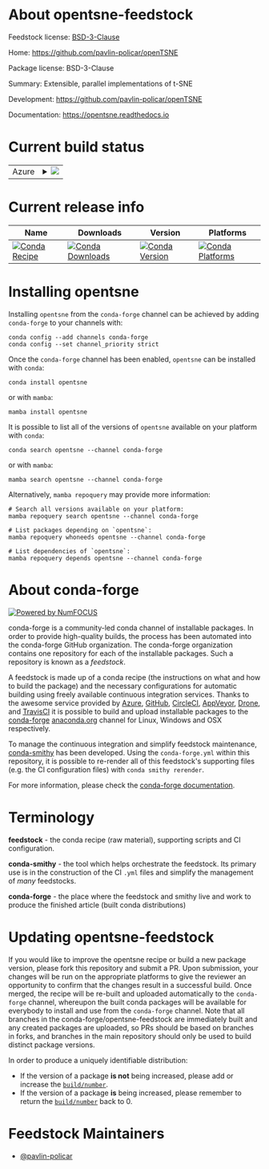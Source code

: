 About opentsne-feedstock
========================

Feedstock license: [BSD-3-Clause](https://github.com/conda-forge/opentsne-feedstock/blob/main/LICENSE.txt)

Home: https://github.com/pavlin-policar/openTSNE

Package license: BSD-3-Clause

Summary: Extensible, parallel implementations of t-SNE

Development: https://github.com/pavlin-policar/openTSNE

Documentation: https://opentsne.readthedocs.io

Current build status
====================


<table>
    
  <tr>
    <td>Azure</td>
    <td>
      <details>
        <summary>
          <a href="https://dev.azure.com/conda-forge/feedstock-builds/_build/latest?definitionId=2339&branchName=main">
            <img src="https://dev.azure.com/conda-forge/feedstock-builds/_apis/build/status/opentsne-feedstock?branchName=main">
          </a>
        </summary>
        <table>
          <thead><tr><th>Variant</th><th>Status</th></tr></thead>
          <tbody><tr>
              <td>linux_64_python3.10.____cpython</td>
              <td>
                <a href="https://dev.azure.com/conda-forge/feedstock-builds/_build/latest?definitionId=2339&branchName=main">
                  <img src="https://dev.azure.com/conda-forge/feedstock-builds/_apis/build/status/opentsne-feedstock?branchName=main&jobName=linux&configuration=linux%20linux_64_python3.10.____cpython" alt="variant">
                </a>
              </td>
            </tr><tr>
              <td>linux_64_python3.11.____cpython</td>
              <td>
                <a href="https://dev.azure.com/conda-forge/feedstock-builds/_build/latest?definitionId=2339&branchName=main">
                  <img src="https://dev.azure.com/conda-forge/feedstock-builds/_apis/build/status/opentsne-feedstock?branchName=main&jobName=linux&configuration=linux%20linux_64_python3.11.____cpython" alt="variant">
                </a>
              </td>
            </tr><tr>
              <td>linux_64_python3.12.____cpython</td>
              <td>
                <a href="https://dev.azure.com/conda-forge/feedstock-builds/_build/latest?definitionId=2339&branchName=main">
                  <img src="https://dev.azure.com/conda-forge/feedstock-builds/_apis/build/status/opentsne-feedstock?branchName=main&jobName=linux&configuration=linux%20linux_64_python3.12.____cpython" alt="variant">
                </a>
              </td>
            </tr><tr>
              <td>linux_64_python3.13.____cp313</td>
              <td>
                <a href="https://dev.azure.com/conda-forge/feedstock-builds/_build/latest?definitionId=2339&branchName=main">
                  <img src="https://dev.azure.com/conda-forge/feedstock-builds/_apis/build/status/opentsne-feedstock?branchName=main&jobName=linux&configuration=linux%20linux_64_python3.13.____cp313" alt="variant">
                </a>
              </td>
            </tr><tr>
              <td>linux_64_python3.14.____cp314</td>
              <td>
                <a href="https://dev.azure.com/conda-forge/feedstock-builds/_build/latest?definitionId=2339&branchName=main">
                  <img src="https://dev.azure.com/conda-forge/feedstock-builds/_apis/build/status/opentsne-feedstock?branchName=main&jobName=linux&configuration=linux%20linux_64_python3.14.____cp314" alt="variant">
                </a>
              </td>
            </tr><tr>
              <td>linux_aarch64_python3.10.____cpython</td>
              <td>
                <a href="https://dev.azure.com/conda-forge/feedstock-builds/_build/latest?definitionId=2339&branchName=main">
                  <img src="https://dev.azure.com/conda-forge/feedstock-builds/_apis/build/status/opentsne-feedstock?branchName=main&jobName=linux&configuration=linux%20linux_aarch64_python3.10.____cpython" alt="variant">
                </a>
              </td>
            </tr><tr>
              <td>linux_aarch64_python3.11.____cpython</td>
              <td>
                <a href="https://dev.azure.com/conda-forge/feedstock-builds/_build/latest?definitionId=2339&branchName=main">
                  <img src="https://dev.azure.com/conda-forge/feedstock-builds/_apis/build/status/opentsne-feedstock?branchName=main&jobName=linux&configuration=linux%20linux_aarch64_python3.11.____cpython" alt="variant">
                </a>
              </td>
            </tr><tr>
              <td>linux_aarch64_python3.12.____cpython</td>
              <td>
                <a href="https://dev.azure.com/conda-forge/feedstock-builds/_build/latest?definitionId=2339&branchName=main">
                  <img src="https://dev.azure.com/conda-forge/feedstock-builds/_apis/build/status/opentsne-feedstock?branchName=main&jobName=linux&configuration=linux%20linux_aarch64_python3.12.____cpython" alt="variant">
                </a>
              </td>
            </tr><tr>
              <td>linux_aarch64_python3.13.____cp313</td>
              <td>
                <a href="https://dev.azure.com/conda-forge/feedstock-builds/_build/latest?definitionId=2339&branchName=main">
                  <img src="https://dev.azure.com/conda-forge/feedstock-builds/_apis/build/status/opentsne-feedstock?branchName=main&jobName=linux&configuration=linux%20linux_aarch64_python3.13.____cp313" alt="variant">
                </a>
              </td>
            </tr><tr>
              <td>linux_aarch64_python3.14.____cp314</td>
              <td>
                <a href="https://dev.azure.com/conda-forge/feedstock-builds/_build/latest?definitionId=2339&branchName=main">
                  <img src="https://dev.azure.com/conda-forge/feedstock-builds/_apis/build/status/opentsne-feedstock?branchName=main&jobName=linux&configuration=linux%20linux_aarch64_python3.14.____cp314" alt="variant">
                </a>
              </td>
            </tr><tr>
              <td>linux_ppc64le_python3.10.____cpython</td>
              <td>
                <a href="https://dev.azure.com/conda-forge/feedstock-builds/_build/latest?definitionId=2339&branchName=main">
                  <img src="https://dev.azure.com/conda-forge/feedstock-builds/_apis/build/status/opentsne-feedstock?branchName=main&jobName=linux&configuration=linux%20linux_ppc64le_python3.10.____cpython" alt="variant">
                </a>
              </td>
            </tr><tr>
              <td>linux_ppc64le_python3.11.____cpython</td>
              <td>
                <a href="https://dev.azure.com/conda-forge/feedstock-builds/_build/latest?definitionId=2339&branchName=main">
                  <img src="https://dev.azure.com/conda-forge/feedstock-builds/_apis/build/status/opentsne-feedstock?branchName=main&jobName=linux&configuration=linux%20linux_ppc64le_python3.11.____cpython" alt="variant">
                </a>
              </td>
            </tr><tr>
              <td>linux_ppc64le_python3.12.____cpython</td>
              <td>
                <a href="https://dev.azure.com/conda-forge/feedstock-builds/_build/latest?definitionId=2339&branchName=main">
                  <img src="https://dev.azure.com/conda-forge/feedstock-builds/_apis/build/status/opentsne-feedstock?branchName=main&jobName=linux&configuration=linux%20linux_ppc64le_python3.12.____cpython" alt="variant">
                </a>
              </td>
            </tr><tr>
              <td>linux_ppc64le_python3.13.____cp313</td>
              <td>
                <a href="https://dev.azure.com/conda-forge/feedstock-builds/_build/latest?definitionId=2339&branchName=main">
                  <img src="https://dev.azure.com/conda-forge/feedstock-builds/_apis/build/status/opentsne-feedstock?branchName=main&jobName=linux&configuration=linux%20linux_ppc64le_python3.13.____cp313" alt="variant">
                </a>
              </td>
            </tr><tr>
              <td>linux_ppc64le_python3.14.____cp314</td>
              <td>
                <a href="https://dev.azure.com/conda-forge/feedstock-builds/_build/latest?definitionId=2339&branchName=main">
                  <img src="https://dev.azure.com/conda-forge/feedstock-builds/_apis/build/status/opentsne-feedstock?branchName=main&jobName=linux&configuration=linux%20linux_ppc64le_python3.14.____cp314" alt="variant">
                </a>
              </td>
            </tr><tr>
              <td>osx_64_python3.10.____cpython</td>
              <td>
                <a href="https://dev.azure.com/conda-forge/feedstock-builds/_build/latest?definitionId=2339&branchName=main">
                  <img src="https://dev.azure.com/conda-forge/feedstock-builds/_apis/build/status/opentsne-feedstock?branchName=main&jobName=osx&configuration=osx%20osx_64_python3.10.____cpython" alt="variant">
                </a>
              </td>
            </tr><tr>
              <td>osx_64_python3.11.____cpython</td>
              <td>
                <a href="https://dev.azure.com/conda-forge/feedstock-builds/_build/latest?definitionId=2339&branchName=main">
                  <img src="https://dev.azure.com/conda-forge/feedstock-builds/_apis/build/status/opentsne-feedstock?branchName=main&jobName=osx&configuration=osx%20osx_64_python3.11.____cpython" alt="variant">
                </a>
              </td>
            </tr><tr>
              <td>osx_64_python3.12.____cpython</td>
              <td>
                <a href="https://dev.azure.com/conda-forge/feedstock-builds/_build/latest?definitionId=2339&branchName=main">
                  <img src="https://dev.azure.com/conda-forge/feedstock-builds/_apis/build/status/opentsne-feedstock?branchName=main&jobName=osx&configuration=osx%20osx_64_python3.12.____cpython" alt="variant">
                </a>
              </td>
            </tr><tr>
              <td>osx_64_python3.13.____cp313</td>
              <td>
                <a href="https://dev.azure.com/conda-forge/feedstock-builds/_build/latest?definitionId=2339&branchName=main">
                  <img src="https://dev.azure.com/conda-forge/feedstock-builds/_apis/build/status/opentsne-feedstock?branchName=main&jobName=osx&configuration=osx%20osx_64_python3.13.____cp313" alt="variant">
                </a>
              </td>
            </tr><tr>
              <td>osx_64_python3.14.____cp314</td>
              <td>
                <a href="https://dev.azure.com/conda-forge/feedstock-builds/_build/latest?definitionId=2339&branchName=main">
                  <img src="https://dev.azure.com/conda-forge/feedstock-builds/_apis/build/status/opentsne-feedstock?branchName=main&jobName=osx&configuration=osx%20osx_64_python3.14.____cp314" alt="variant">
                </a>
              </td>
            </tr><tr>
              <td>osx_arm64_python3.10.____cpython</td>
              <td>
                <a href="https://dev.azure.com/conda-forge/feedstock-builds/_build/latest?definitionId=2339&branchName=main">
                  <img src="https://dev.azure.com/conda-forge/feedstock-builds/_apis/build/status/opentsne-feedstock?branchName=main&jobName=osx&configuration=osx%20osx_arm64_python3.10.____cpython" alt="variant">
                </a>
              </td>
            </tr><tr>
              <td>osx_arm64_python3.11.____cpython</td>
              <td>
                <a href="https://dev.azure.com/conda-forge/feedstock-builds/_build/latest?definitionId=2339&branchName=main">
                  <img src="https://dev.azure.com/conda-forge/feedstock-builds/_apis/build/status/opentsne-feedstock?branchName=main&jobName=osx&configuration=osx%20osx_arm64_python3.11.____cpython" alt="variant">
                </a>
              </td>
            </tr><tr>
              <td>osx_arm64_python3.12.____cpython</td>
              <td>
                <a href="https://dev.azure.com/conda-forge/feedstock-builds/_build/latest?definitionId=2339&branchName=main">
                  <img src="https://dev.azure.com/conda-forge/feedstock-builds/_apis/build/status/opentsne-feedstock?branchName=main&jobName=osx&configuration=osx%20osx_arm64_python3.12.____cpython" alt="variant">
                </a>
              </td>
            </tr><tr>
              <td>osx_arm64_python3.13.____cp313</td>
              <td>
                <a href="https://dev.azure.com/conda-forge/feedstock-builds/_build/latest?definitionId=2339&branchName=main">
                  <img src="https://dev.azure.com/conda-forge/feedstock-builds/_apis/build/status/opentsne-feedstock?branchName=main&jobName=osx&configuration=osx%20osx_arm64_python3.13.____cp313" alt="variant">
                </a>
              </td>
            </tr><tr>
              <td>osx_arm64_python3.14.____cp314</td>
              <td>
                <a href="https://dev.azure.com/conda-forge/feedstock-builds/_build/latest?definitionId=2339&branchName=main">
                  <img src="https://dev.azure.com/conda-forge/feedstock-builds/_apis/build/status/opentsne-feedstock?branchName=main&jobName=osx&configuration=osx%20osx_arm64_python3.14.____cp314" alt="variant">
                </a>
              </td>
            </tr><tr>
              <td>win_64_python3.10.____cpython</td>
              <td>
                <a href="https://dev.azure.com/conda-forge/feedstock-builds/_build/latest?definitionId=2339&branchName=main">
                  <img src="https://dev.azure.com/conda-forge/feedstock-builds/_apis/build/status/opentsne-feedstock?branchName=main&jobName=win&configuration=win%20win_64_python3.10.____cpython" alt="variant">
                </a>
              </td>
            </tr><tr>
              <td>win_64_python3.11.____cpython</td>
              <td>
                <a href="https://dev.azure.com/conda-forge/feedstock-builds/_build/latest?definitionId=2339&branchName=main">
                  <img src="https://dev.azure.com/conda-forge/feedstock-builds/_apis/build/status/opentsne-feedstock?branchName=main&jobName=win&configuration=win%20win_64_python3.11.____cpython" alt="variant">
                </a>
              </td>
            </tr><tr>
              <td>win_64_python3.12.____cpython</td>
              <td>
                <a href="https://dev.azure.com/conda-forge/feedstock-builds/_build/latest?definitionId=2339&branchName=main">
                  <img src="https://dev.azure.com/conda-forge/feedstock-builds/_apis/build/status/opentsne-feedstock?branchName=main&jobName=win&configuration=win%20win_64_python3.12.____cpython" alt="variant">
                </a>
              </td>
            </tr><tr>
              <td>win_64_python3.13.____cp313</td>
              <td>
                <a href="https://dev.azure.com/conda-forge/feedstock-builds/_build/latest?definitionId=2339&branchName=main">
                  <img src="https://dev.azure.com/conda-forge/feedstock-builds/_apis/build/status/opentsne-feedstock?branchName=main&jobName=win&configuration=win%20win_64_python3.13.____cp313" alt="variant">
                </a>
              </td>
            </tr><tr>
              <td>win_64_python3.14.____cp314</td>
              <td>
                <a href="https://dev.azure.com/conda-forge/feedstock-builds/_build/latest?definitionId=2339&branchName=main">
                  <img src="https://dev.azure.com/conda-forge/feedstock-builds/_apis/build/status/opentsne-feedstock?branchName=main&jobName=win&configuration=win%20win_64_python3.14.____cp314" alt="variant">
                </a>
              </td>
            </tr>
          </tbody>
        </table>
      </details>
    </td>
  </tr>
</table>

Current release info
====================

| Name | Downloads | Version | Platforms |
| --- | --- | --- | --- |
| [![Conda Recipe](https://img.shields.io/badge/recipe-opentsne-green.svg)](https://anaconda.org/conda-forge/opentsne) | [![Conda Downloads](https://img.shields.io/conda/dn/conda-forge/opentsne.svg)](https://anaconda.org/conda-forge/opentsne) | [![Conda Version](https://img.shields.io/conda/vn/conda-forge/opentsne.svg)](https://anaconda.org/conda-forge/opentsne) | [![Conda Platforms](https://img.shields.io/conda/pn/conda-forge/opentsne.svg)](https://anaconda.org/conda-forge/opentsne) |

Installing opentsne
===================

Installing `opentsne` from the `conda-forge` channel can be achieved by adding `conda-forge` to your channels with:

```
conda config --add channels conda-forge
conda config --set channel_priority strict
```

Once the `conda-forge` channel has been enabled, `opentsne` can be installed with `conda`:

```
conda install opentsne
```

or with `mamba`:

```
mamba install opentsne
```

It is possible to list all of the versions of `opentsne` available on your platform with `conda`:

```
conda search opentsne --channel conda-forge
```

or with `mamba`:

```
mamba search opentsne --channel conda-forge
```

Alternatively, `mamba repoquery` may provide more information:

```
# Search all versions available on your platform:
mamba repoquery search opentsne --channel conda-forge

# List packages depending on `opentsne`:
mamba repoquery whoneeds opentsne --channel conda-forge

# List dependencies of `opentsne`:
mamba repoquery depends opentsne --channel conda-forge
```


About conda-forge
=================

[![Powered by
NumFOCUS](https://img.shields.io/badge/powered%20by-NumFOCUS-orange.svg?style=flat&colorA=E1523D&colorB=007D8A)](https://numfocus.org)

conda-forge is a community-led conda channel of installable packages.
In order to provide high-quality builds, the process has been automated into the
conda-forge GitHub organization. The conda-forge organization contains one repository
for each of the installable packages. Such a repository is known as a *feedstock*.

A feedstock is made up of a conda recipe (the instructions on what and how to build
the package) and the necessary configurations for automatic building using freely
available continuous integration services. Thanks to the awesome service provided by
[Azure](https://azure.microsoft.com/en-us/services/devops/), [GitHub](https://github.com/),
[CircleCI](https://circleci.com/), [AppVeyor](https://www.appveyor.com/),
[Drone](https://cloud.drone.io/welcome), and [TravisCI](https://travis-ci.com/)
it is possible to build and upload installable packages to the
[conda-forge](https://anaconda.org/conda-forge) [anaconda.org](https://anaconda.org/)
channel for Linux, Windows and OSX respectively.

To manage the continuous integration and simplify feedstock maintenance,
[conda-smithy](https://github.com/conda-forge/conda-smithy) has been developed.
Using the ``conda-forge.yml`` within this repository, it is possible to re-render all of
this feedstock's supporting files (e.g. the CI configuration files) with ``conda smithy rerender``.

For more information, please check the [conda-forge documentation](https://conda-forge.org/docs/).

Terminology
===========

**feedstock** - the conda recipe (raw material), supporting scripts and CI configuration.

**conda-smithy** - the tool which helps orchestrate the feedstock.
                   Its primary use is in the construction of the CI ``.yml`` files
                   and simplify the management of *many* feedstocks.

**conda-forge** - the place where the feedstock and smithy live and work to
                  produce the finished article (built conda distributions)


Updating opentsne-feedstock
===========================

If you would like to improve the opentsne recipe or build a new
package version, please fork this repository and submit a PR. Upon submission,
your changes will be run on the appropriate platforms to give the reviewer an
opportunity to confirm that the changes result in a successful build. Once
merged, the recipe will be re-built and uploaded automatically to the
`conda-forge` channel, whereupon the built conda packages will be available for
everybody to install and use from the `conda-forge` channel.
Note that all branches in the conda-forge/opentsne-feedstock are
immediately built and any created packages are uploaded, so PRs should be based
on branches in forks, and branches in the main repository should only be used to
build distinct package versions.

In order to produce a uniquely identifiable distribution:
 * If the version of a package **is not** being increased, please add or increase
   the [``build/number``](https://docs.conda.io/projects/conda-build/en/latest/resources/define-metadata.html#build-number-and-string).
 * If the version of a package **is** being increased, please remember to return
   the [``build/number``](https://docs.conda.io/projects/conda-build/en/latest/resources/define-metadata.html#build-number-and-string)
   back to 0.

Feedstock Maintainers
=====================

* [@pavlin-policar](https://github.com/pavlin-policar/)

